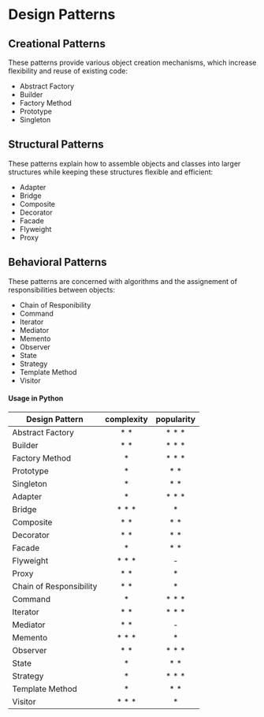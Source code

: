 # Design Patterns

## Creational Patterns

These patterns provide various object creation mechanisms, which increase flexibility and reuse of existing code:

- Abstract Factory
- Builder
- Factory Method
- Prototype
- Singleton

## Structural Patterns

These patterns explain how to assemble objects and classes into larger structures while keeping these structures flexible and efficient:

- Adapter
- Bridge
- Composite
- Decorator
- Facade
- Flyweight
- Proxy

## Behavioral Patterns

These patterns are concerned with algorithms and the assignement of responsibilities between objects:

- Chain of Responibility
- Command
- Iterator
- Mediator
- Memento
- Observer
- State
- Strategy
- Template Method
- Visitor

#### Usage in Python

| Design Pattern          | complexity | popularity |
| ----------------------- | :--------: | :--------: |
| Abstract Factory        |   * *      |   * * *    |
| Builder                 |   * *      |   * * *    |
| Factory Method          |   *        |   * * *    |
| Prototype               |   *        |   * *      |
| Singleton               |   *        |   * *      |
| Adapter                 |   *        |   * * *    |
| Bridge                  |   * * *    |   *        |
| Composite               |   * *      |   * *      |
| Decorator               |   * *      |   * *      |
| Facade                  |   *        |   * *      |
| Flyweight               |   * * *    |   -        |
| Proxy                   |   * *      |   *        |
| Chain of Responsibility |   * *      |   *        |
| Command                 |   *        |   * * *    |
| Iterator                |   * *      |   * * *    |
| Mediator                |   * *      |   -        |
| Memento                 |   * * *    |   *        |
| Observer                |   * *      |   * * *    |
| State                   |   *        |   * *      |
| Strategy                |   *        |   * * *    |
| Template Method         |   *        |   * *      |
| Visitor                 |   * * *    |   *        |